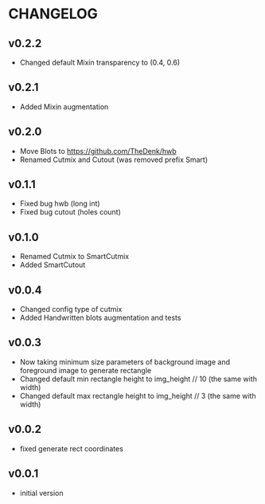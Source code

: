 CHANGELOG
=========

v0.2.2
-------
- Changed default Mixin transparency to (0.4, 0.6)

v0.2.1
-------
- Added Mixin augmentation

v0.2.0
-------
- Move Blots to https://github.com/TheDenk/hwb
- Renamed Cutmix and Cutout (was removed prefix Smart)

v0.1.1
-------
- Fixed bug hwb (long int)
- Fixed bug cutout (holes count)

v0.1.0
-------
- Renamed Cutmix to SmartCutmix
- Added SmartCutout

v0.0.4
-------
- Changed config type of cutmix
- Added Handwritten blots augmentation and tests 

v0.0.3
-------
- Now taking minimum size parameters of background image and foreground image to generate rectangle  
- Changed default min rectangle height to img_height // 10 (the same with width)  
- Changed default max rectangle height to img_height // 3 (the same with width)  

v0.0.2
-------
- fixed generate rect coordinates 

v0.0.1
-------
- initial version
